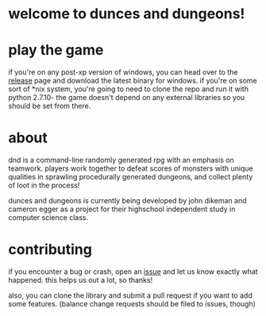 # welcome to dunces and dungeons!

# play the game
if you're on any post-xp version of windows, you can head over to the <a href='https://github.com/microwaveabletoaster/dunces-and-dungeons/releases'>release</a> page and download the latest binary for windows. if you're on some sort of *nix system, you're going to need to clone the repo and run it with python 2.7.10- the game doesn't depend on any external libraries so you should be set from there.

# about
dnd is a command-line randomly generated rpg with an emphasis on teamwork. players work together to defeat scores of monsters with unique qualities in sprawling procedurally generated dungeons, and collect plenty of loot in the process!

dunces and dungeons is currently being developed by john dikeman and cameron egger as a project for their highschool independent study in computer science class.

# contributing
if you encounter a bug or crash, open an <a href="https://github.com/microwaveabletoaster/dunces-and-dungeons/issues">issue</a> and let us know exactly what happened. this helps us out a lot, so thanks!

also, you can clone the library and submit a pull request if you want to add some features. (balance change requests should be filed to issues, though)